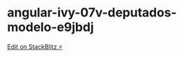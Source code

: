 # angular-ivy-07v-deputados-modelo-e9jbdj

[Edit on StackBlitz ⚡️](https://stackblitz.com/edit/angular-ivy-07v-deputados-modelo-e9jbdj)